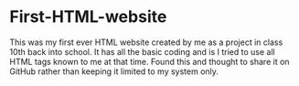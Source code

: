 # First-HTML-website
This was my first ever HTML website created by me as a project in class 10th back into school. It has all the basic coding and is I tried to use all HTML tags known to me at that time. Found this and thought to share it on GitHub rather than keeping it limited to my system only.
